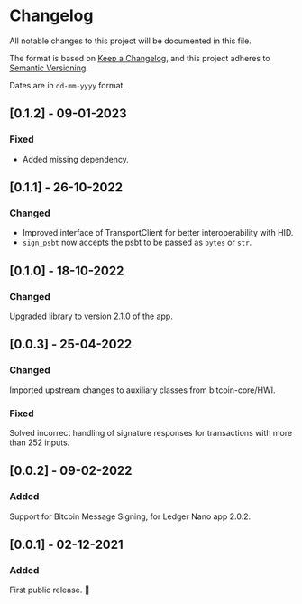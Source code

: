 # Changelog

All notable changes to this project will be documented in this file.

The format is based on [Keep a Changelog](https://keepachangelog.com/en/1.0.0/),
and this project adheres to [Semantic Versioning](https://semver.org/spec/v2.0.0.html).

Dates are in `dd-mm-yyyy` format.

## [0.1.2] - 09-01-2023

### Fixed
- Added missing dependency.

## [0.1.1] - 26-10-2022

### Changed

- Improved interface of TransportClient for better interoperability with HID.
- `sign_psbt` now accepts the psbt to be passed as `bytes` or `str`.

## [0.1.0] - 18-10-2022

### Changed

Upgraded library to version 2.1.0 of the app.

## [0.0.3] - 25-04-2022

### Changed

Imported upstream changes to auxiliary classes from bitcoin-core/HWI.

### Fixed

Solved incorrect handling of signature responses for transactions with more than 252 inputs.

## [0.0.2] - 09-02-2022

### Added

Support for Bitcoin Message Signing, for Ledger Nano app 2.0.2.

## [0.0.1] - 02-12-2021

### Added

First public release. 🎉
